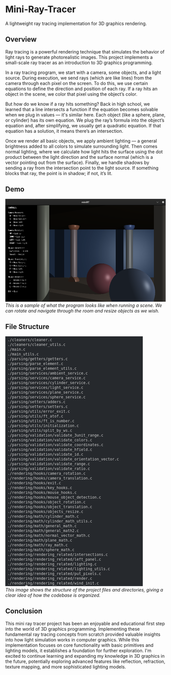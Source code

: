 # Mini-Ray-Tracer

A lightweight ray tracing implementation for 3D graphics rendering.

## Overview

Ray tracing is a powerful rendering technique that simulates the behavior of light rays to generate photorealistic images. This project implements a small-scale ray tracer as an introduction to 3D graphics programming.

In a ray tracing program, we start with a camera, some objects, and a light source. During execution, we send rays (which are like lines) from the camera through each pixel on the screen. To do this, we use certain equations to define the direction and position of each ray. If a ray hits an object in the scene, we color that pixel using the object’s color.

But how do we know if a ray hits something? Back in high school, we learned that a line intersects a function if the equation becomes solvable when we plug in values — it's similar here. Each object (like a sphere, plane, or cylinder) has its own equation. We plug the ray’s formula into the object’s equation and, after simplifying, we usually get a quadratic equation. If that equation has a solution, it means there’s an intersection.

Once we render all basic objects, we apply ambient lighting — a general brightness added to all colors to simulate surrounding light. Then comes normal lighting, where we calculate how light hits the surface using the dot product between the light direction and the surface normal (which is a vector pointing out from the surface). Finally, we handle shadows by sending a ray from the intersection point to the light source. If something blocks that ray, the point is in shadow; if not, it’s lit.

## Demo

![Demo](image.png)  
*This is a sample of what the program looks like when running a scene. We can rotate and navigate through the room and resize objects as we wish.*

## File Structure

![File Structure](file_structure.png)  
*This image shows the structure of the project files and directories, giving a clear idea of how the codebase is organized.*

## Conclusion

This mini ray tracer project has been an enjoyable and educational first step into the world of 3D graphics programming. Implementing these fundamental ray tracing concepts from scratch provided valuable insights into how light simulation works in computer graphics. While this implementation focuses on core functionality with basic primitives and lighting models, it establishes a foundation for further exploration. I'm excited to continue learning and expanding my knowledge in 3D graphics in the future, potentially exploring advanced features like reflection, refraction, texture mapping, and more sophisticated lighting models.
